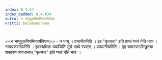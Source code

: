 ```yaml
---
index: 8.4.34
index_padded: 8.4.034
sutra: न भाभूपूकमिगमिप्यायीवेपाम्
vritti: balamanorama

---
```

<<न भाभूपूकमिगमिप्यायीवेपाम्>> - न भाभू । प्रभानीयमिति । इह "कृत्यचः" इति प्राप्तं णत्वं नेति भावः । णत्वप्रकरमोपरीति । इदञ्चक्षिङः ख्या॑ञिति सूत्रे भाष्ये स्पष्टम् । प्रख्यानीयमिति । इह यत्वस्याऽसिद्धतया शकारेण व्यवधानात् "कृत्यचः" इति णत्वं नेति भावः । 